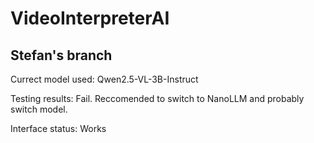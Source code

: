 # VideoInterpreterAI

## Stefan's branch

Currect model used: Qwen2.5-VL-3B-Instruct

Testing results: Fail. Reccomended to switch to NanoLLM and probably switch model.

Interface status: Works